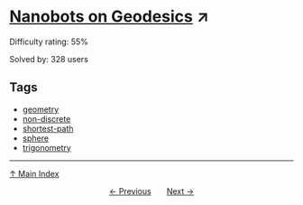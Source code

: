 # [Nanobots on Geodesics](https://projecteuler.net/problem=532) ↗️

Difficulty rating: 55%

Solved by: 328 users
## Tags

- [geometry](../tags/geometry.md)
- [non-discrete](../tags/non-discrete.md)
- [shortest-path](../tags/shortest-path.md)
- [sphere](../tags/sphere.md)
- [trigonometry](../tags/trigonometry.md)



---

[↑ Main Index](../README.md)


<div align=center><a href='531.md'>← Previous</a> &nbsp;&nbsp; &nbsp;&nbsp;  <a href='533.md'>Next →</a></div>
